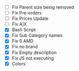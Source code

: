 - [ ] Fix Parent size being removed
- [ ] Fix Pre-orders
- [ ] Fix Prices Update
- [ ] Fix A|X
- [X] Bash Script
- [X] Fix Sub Category names
- [X] Fix 0 AMD
- [X] Fix no brand
- [X] Fix Empty description
- [X] Fix JS not executing
- [X] Colors